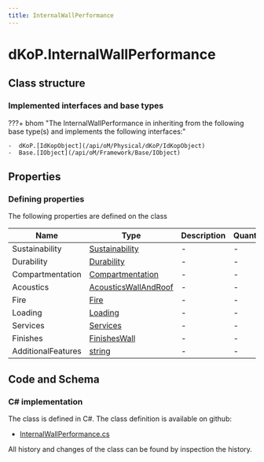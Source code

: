 ```yaml
---
title: InternalWallPerformance
---
```


# dKoP.InternalWallPerformance



## Class structure

### Implemented interfaces and base types

???+ bhom "The InternalWallPerformance in inheriting from the following base type(s) and implements the following interfaces:"

    -  dKoP.[IdKopObject](/api/oM/Physical/dKoP/IdKopObject)
    -  Base.[IObject](/api/oM/Framework/Base/IObject)


## Properties



### Defining properties

The following properties are defined on the class

| Name             | Type             | Description      | Quantity         |
|------------------|------------------|------------------|------------------|
| Sustainability | [Sustainability](/api/oM/Physical/dKoP/Sustainability) | - | - |
| Durability | [Durability](/api/oM/Physical/dKoP/Durability) | - | - |
| Compartmentation | [Compartmentation](/api/oM/Physical/dKoP/Compartmentation) | - | - |
| Acoustics | [AcousticsWallAndRoof](/api/oM/Physical/dKoP/AcousticsWallAndRoof) | - | - |
| Fire | [Fire](/api/oM/Physical/dKoP/Fire) | - | - |
| Loading | [Loading](/api/oM/Physical/dKoP/Loading) | - | - |
| Services | [Services](/api/oM/Physical/dKoP/Services) | - | - |
| Finishes | [FinishesWall](/api/oM/Physical/dKoP/FinishesWall) | - | - |
| AdditionalFeatures | [string](https://learn.microsoft.com/en-us/dotnet/api/System.String?view=netstandard-2.0) | - | - |


## Code and Schema

### C# implementation

The class is defined in C#. The class definition is available on github:

- [InternalWallPerformance.cs](https://github.com/BHoM/dKoP_Toolkit/blob/develop/dKoP_oM/Perfomance/InternalWallPerformance.cs)

All history and changes of the class can be found by inspection the history.
